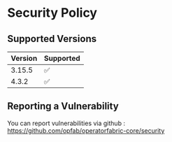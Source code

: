 # Security Policy

## Supported Versions

| Version | Supported          |
|---------| ------------------ |
| 3.15.5  | :white_check_mark: |
| 4.3.2   | :white_check_mark: |


## Reporting a Vulnerability

You can report vulnerabilities via github : https://github.com/opfab/operatorfabric-core/security
